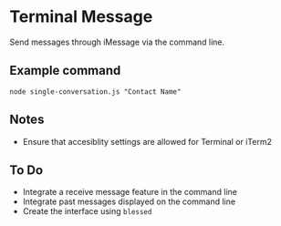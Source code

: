 # Terminal Message
Send messages through iMessage via the command line.

## Example command
```
node single-conversation.js "Contact Name"
```

## Notes
* Ensure that accesiblity settings are allowed for Terminal or iTerm2

## To Do
* Integrate a receive message feature in the command line
* Integrate past messages displayed on the command line
* Create the interface using `blessed`
